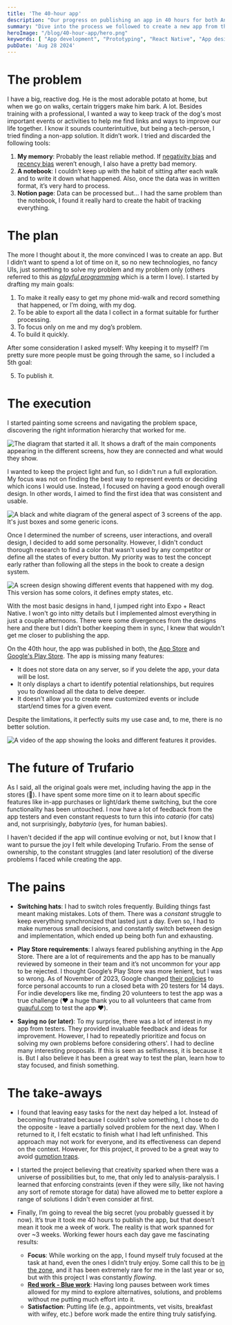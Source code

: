 ```yaml
---
title: 'The 40-hour app'
description: "Our progress on publishing an app in 40 hours for both Android and iOS"
summary: "Dive into the process we followed to create a new app from the ground up for both Android and iOS and publish it in the stores."
heroImage: "/blog/40-hour-app/hero.png"
keywords: [ "App development", "Prototyping", "React Native", "App design" ]
pubDate: 'Aug 28 2024'
---
```


# The problem

I have a big, reactive dog. He is the most adorable potato at home, but when we go on walks, certain triggers make him
bark. A lot. Besides training with a professional, I wanted a way to keep track of the dog's most important events or
activities to help me find links and ways to improve our life together. I know it sounds counterintuitive, but being a
tech-person, I tried finding a non-app solution. It didn’t work. I tried and discarded the following tools:

1. **My memory**: Probably the least reliable method.
   If [negativity bias](https://en.wikipedia.org/wiki/Negativity_bias)
   and [recency bias](https://en.wikipedia.org/wiki/Recency_bias) weren’t enough, I also have a pretty bad memory.
2. **A notebook**: I couldn’t keep up with the habit of sitting after each walk and to write it down what happened.
   Also, once the data was in written format, it’s very hard to process.
3. **Notion page**: Data can be processed but… I had the same problem than the notebook, I found it really hard to
   create the habit of tracking everything.

# The plan

The more I thought about it, the more convinced I was to create an app. But I didn’t want to spend a lot of time on it,
so no new technologies, no fancy UIs, just something to solve my problem and my problem only (others referred to this
as [_playful programming_](https://news.ycombinator.com/item?id=38828766) which is a term I love). I started by drafting
my main goals:

1. To make it really easy to get my phone mid-walk and record something that happened, or I’m doing, with my dog.
2. To be able to export all the data I collect in a format suitable for further processing.
3. To focus only on me and my dog’s problem.
4. To build it quickly.

After some consideration I asked myself: Why keeping it to myself? I’m pretty sure more people must be going through the
same, so I included a 5th goal:

5. To publish it.

# The execution

I started painting some screens and navigating the problem space, discovering the right information hierarchy that
worked for me.

![The diagram that started it all. It shows a draft of the main components appearing in the different screens, how they are connected and what would they show.](/blog/40-hour-app/requirements.png)

I wanted to keep the project light and fun, so I didn't run a full exploration. My focus was not on finding the best way
to represent events or deciding which icons I would use. Instead, I focused on having a good enough overall design. In
other words, I aimed to find the first idea that was consistent and usable.

![A black and white diagram of the general aspect of 3 screens of the app. It's just boxes and some generic icons.](/blog/40-hour-app/wireframe.png)

Once I determined the number of screens, user interactions, and overall design, I decided to add some personality.
However, I didn't conduct thorough research to find a color that wasn't used by any competitor or define all the states
of every button. My priority was to test the concept early rather than following all the steps in the book to create a
design system.

![A screen design showing different events that happened with my dog. This version has some colors, it defines empty states, etc.](/blog/40-hour-app/designs.png)

With the most basic designs in hand, I jumped right into Expo + React Native. I won't go into nitty details but I
implemented almost everything in just a couple afternoons. There were some divergences from the designs here and there
but I didn’t bother keeping them in sync, I knew that wouldn't get me closer to publishing the app.

On the 40th hour, the app was published in both, the [App Store](https://apps.apple.com/dk/app/trufario/id6473553839)
and [Google's Play Store](https://play.google.com/store/apps/details?id=com.trufario.app&hl=es_419). The app is missing
many features:

- It does not store data on any server, so if you delete the app, your data will be lost.
- It only displays a chart to identify potential relationships, but requires you to download all the data to delve
  deeper.
- It doesn't allow you to create new customized events or include start/end times for a given event.

Despite the limitations, it perfectly suits my use case and, to me, there is no better solution.

![A video of the app showing the looks and different features it provides.](/blog/40-hour-app/video.gif)

# The future of Trufario

As I said, all the original goals were met, including having the app in the stores (🎉). I have spent some more time on
it to learn about specific features like in-app purchases or light/dark theme switching, but the core functionality has
been untouched. I now have a lot of feedback from the app testers and even constant requests to turn this into
*catario* (for cats) and, not surprisingly, *babytario* (yes, for human babies).

I haven't decided if the app will continue evolving or not, but I know that I want to pursue the joy I felt while
developing Trufario. From the sense of ownership, to the constant struggles (and later resolution) of the diverse
problems I faced while creating the app.

# The pains

- **Switching hats**: I had to switch roles frequently. Building things fast meant making mistakes. Lots of them. There
  was a *constant* struggle to keep everything synchronized that lasted just a day. Even so, I had to make numerous
  small decisions, and constantly switch between design and implementation, which ended up being both fun and
  exhausting.

- **Play Store requirements**: I always feared publishing anything in the App Store. There are a lot of requirements and
  the app has to be manually reviewed by someone in their team and it’s not uncommon for your app to be rejected. I
  thought Google’s Play Store was more lenient, but I was so wrong. As of November of 2023, Google
  changed [their policies](https://support.google.com/googleplay/android-developer/answer/14151465?hl=en) to force
  personal accounts to run a closed beta with 20 testers for 14 days. For indie developers like me, finding 20
  volunteers to test the app was a true challenge (❤️ a huge thank you to all volunteers that came
  from [guauful.com](https://guauful.com/) to test the app ❤️).

- **Saying no (or later)**: To my surprise, there was a lot of interest in my app from testers. They provided invaluable
  feedback and ideas for improvement. However, I had to repeatedly prioritize and focus on solving my own problems
  before considering others'. I had to decline many interesting proposals. If this is seen as selfishness, it is because
  it is. But I also believe it has been a great way to test the plan, learn how to stay focused, and finish something.

# The take-aways

- I found that leaving easy tasks for the next day helped a lot. Instead of becoming frustrated because I couldn’t solve
  something, I chose to do the opposite - leave a partially solved problem for the next day. When I returned to it, I
  felt ecstatic to finish what I had left unfinished. This approach may not work for everyone, and its effectiveness can
  depend on the context. However, for this project, it proved to be a great way to
  avoid [gumption traps](https://en.wikipedia.org/wiki/Zen_and_the_Art_of_Motorcycle_Maintenance#Gumption_traps).
- I started the project believing that creativity sparked when there was a universe of possibilities but, to me, that
  only led to analysis-paralysis. I learned that enforcing constraints (even if they were silly, like not having any
  sort of remote storage for data) have allowed me to better explore a range of solutions I didn't even consider at
  first.
- Finally, I’m going to reveal the big secret (you probably guessed it by now). It’s true it took me 40 hours to publish
  the app, but that doesn’t mean it took me a week of work. The reality is that work spanned for over ~3 weeks. Working
  fewer hours each day gave me fascinating results:

  - **Focus**: While working on the app, I found myself truly focused at the task at hand, even the ones I didn’t
    truly enjoy. Some call this to be [in the zone](https://en.wikipedia.org/wiki/Flow_(psychology)), and it has been
    extremely rare for me in the last year or so, but with this project I was constantly *flowing*.
  - [**Red work - Blue work**](https://chemaclass.com/blog/red-work-blue-work/): Having long pauses between work times
    allowed for my mind to explore alternatives, solutions, and problems without me putting much effort into it.
  - **Satisfaction**: Putting life (e.g., appointments, vet visits, breakfast with wifey, etc.) before work made the
    entire thing truly satisfying.
